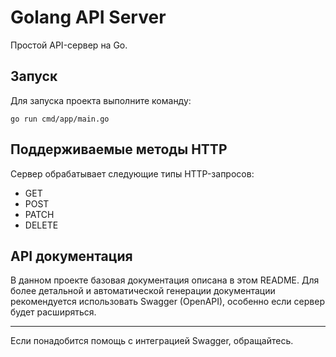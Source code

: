# Golang API Server

Простой API-сервер на Go.

## Запуск

Для запуска проекта выполните команду:

```
go run cmd/app/main.go
```


## Поддерживаемые методы HTTP

Сервер обрабатывает следующие типы HTTP-запросов:

- GET
- POST
- PATCH
- DELETE

## API документация

В данном проекте базовая документация описана в этом README. Для более детальной и автоматической генерации документации рекомендуется использовать Swagger (OpenAPI), особенно если сервер будет расширяться.

---

Если понадобится помощь с интеграцией Swagger, обращайтесь.
